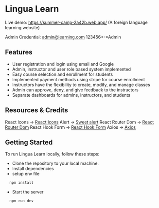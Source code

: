 # Lingua Learn

Live demo: https://summer-camp-2a42b.web.app/
(A foreign language learning website)

Admin Credential:
admin@learning.com 123456+-*Admin
## Features

- User registration and login using email and Google
- Admin, instructor and user role based system implemented
- Easy course selection and enrollment for students
- Implemented payment methods using stripe for course enrollment
- Instructors have the flexibility to create, modify, and manage classes
- Admin can approve, deny, and give feedback to the instructors
- Separate dashboards for admins, instructors, and students


## Resources & Credits

React Icons      -> [React Icons](https://react-icons.github.io/react-icons/)
Alert            -> [Sweet alert](https://sweetalert2.github.io/#download)
React Router Dom -> [React Router Dom](https://reactrouter.com/en/main)
React Hook Form  -> [React Hook Form](https://sweetalert2.github.io/#download)
Axios            -> [Axios](https://axios-http.com/docs/intro)

## Getting Started

To run Lingua Learn locally, follow these steps:

- Clone the repository to your local machine.
- Install dependencies
- setup env file

```bash
  npm install
```

- Start the server

```bash
  npm run dev
```
